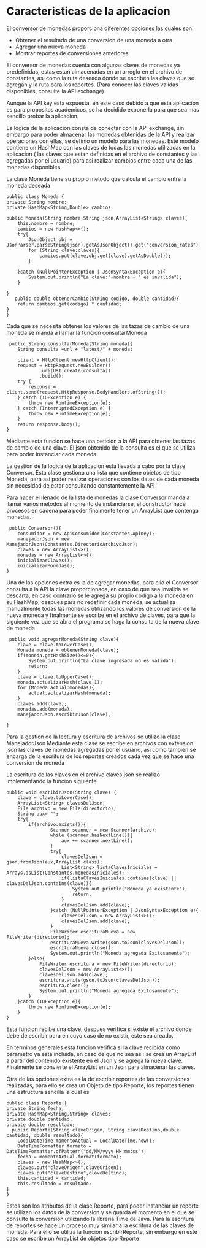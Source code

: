 # Caracteristicas de la aplicacion
El conversor de monedas proporciona diferentes opciones las cuales son:
* Obtener el resultado de una conversion de una moneda a otra
* Agregar una nueva moneda 
* Mostrar reportes de conversiones anteriores

El conversor de monedas cuenta con algunas claves de monedas ya predefinidas, estas estan almacenadas en un arreglo en el archivo de constantes, asi como la ruta deseada donde se escriben las claves que se agregan y la ruta para los reportes.
(Para conocer las claves validas disponibles, consulte la API exchange)

Aunque la API key esta expuesta, en este caso debido a que esta aplicacion es para propositos academicos, se ha decidido exponerla para que sea mas sencillo probar la aplicacion.

La logica de la aplicacion consta de conectar con la API exchange, sin embargo para poder almacenar las monedas obtenidas de la API y realizar operaciones con ellas, se definio un modelo para las monedas.
Este modelo contiene un HashMap con las claves de todas las monedas utilizadas en la aplicacion ( las claves que estan definidas en el archivo de constantes y las agregadas por el usuario)  para asi realizar cambios entre cada una de las monedas disponibles 

La clase Moneda tiene su propio metodo que calcula el cambio entre la moneda deseada

    public class Moneda {
    private String nombre;
    private HashMap<String,Double> cambios;

    public Moneda(String nombre,String json,ArrayList<String> claves){
        this.nombre = nombre;
        cambios = new HashMap<>();
        try{
            JsonObject obj = JsonParser.parseString(json).getAsJsonObject().get("conversion_rates").getAsJsonObject();
            for (String clave:claves){
                cambios.put(clave,obj.get(clave).getAsDouble());
            }

        }catch (NullPointerException | JsonSyntaxException e){
            System.out.println("La clave:"+nombre + " es invalida");
        }

    }
       public double obtenerCambio(String codigo, double cantidad){
        return cambios.get(codigo) * cantidad;
    }
    }



Cada que se necesita obtener los valores de las tazas de cambio de una moneda se manda a llamar la funcion consultarMoneda

     public String consultarMoneda(String moneda){
        String consulta =url + "latest/" + moneda;

        client = HttpClient.newHttpClient();
        request = HttpRequest.newBuilder()
                .uri(URI.create(consulta))
                .build();
        try {
            response = client.send(request,HttpResponse.BodyHandlers.ofString());
        } catch (IOException e) {
            throw new RuntimeException(e);
        } catch (InterruptedException e) {
            throw new RuntimeException(e);
        }
        return response.body();
    }
Mediante esta funcion se hace una peticion a la API para obtener las tazas de cambio de una clave. 
El json obtenido de la consulta es el que se utiliza para poder instanciar cada moneda.

La gestion de la logica de la aplicacion esta llevada a cabo por la clase Conversor.
Esta clase gestiona una lista que contiene objetos de tipo Moneda, para asi poder realizar operaciones con los datos de cada moneda sin necesidad de estar consultando constantemente la API

Para hacer el llenado de la lista de monedas la clase Conversor manda a llamar varios metodos al momento de instanciarse, el constructor hace procesos en cadena para poder finalmente tener un ArrayList que contenga monedas. 

     public Conversor(){
        consumidor = new ApiConsumidor(Constantes.ApiKey);
        manejadorJson = new ManejadorJson(Constantes.DirectorioArchivoJson);
        claves = new ArrayList<>();
        monedas = new ArrayList<>();
        inicializarClaves();
        inicializarMonedas();
    }

Una de las opciones extra es la de agregar monedas, para ello el Conversor consulta a la API la clave proporcionada, en caso de que sea invalida se descarta, en caso contrario se le agrega su propio codigo a la moneda en su HashMap, despues para no redefinir cada moneda, se actualiza manualmente todas las monedas utilizando los valores de conversion de la nueva moneda y finalmente se escribe en el archivo de claves, para que la siguiente vez que se abra el programa se haga la consulta de la nueva clave de moneda

     public void agregarMoneda(String clave){
        clave = clave.toLowerCase();
        Moneda moneda = obtenerMoneda(clave);
        if(moneda.getHashSize()<=0){
            System.out.println("La clave ingresada no es valida");
            return;
        }
        clave = clave.toUpperCase();
        moneda.actualizarHash(clave,1);
        for (Moneda actual:monedas){
            actual.actualizarHash(moneda);
        }
        claves.add(clave);
        monedas.add(moneda);
        manejadorJson.escribirJson(clave);

    }
Para la gestion de la lectura y escritura de archivos se utilizo la clase ManejadorJson
Mediante esta clase se escribe en archivos con extension json las claves de monedas agregadas por el usuario, asi como tambien se encarga de la escritura de los reportes creados cada vez que se hace una conversion de moneda

La escritura de las claves en el archivo claves.json se realizo implementando la funcion siguiente

    public void escribirJson(String clave) {
        clave = clave.toLowerCase();
        ArrayList<String> clavesDelJson;
        File archivo = new File(directorio);
        String aux= "";
        try{
            if(archivo.exists()){
                    Scanner scanner = new Scanner(archivo);
                    while (scanner.hasNextLine()){
                        aux += scanner.nextLine();
                    }
                    try{
                        clavesDelJson = gson.fromJson(aux,ArrayList.class);
                        List<String> listaClavesIniciales = Arrays.asList(Constantes.monedasIniciales);
                        if(listaClavesIniciales.contains(clave) || clavesDelJson.contains(clave)){
                            System.out.println("Moneda ya existente");
                            return;
                        }
                        clavesDelJson.add(clave);
                    }catch (NullPointerException | JsonSyntaxException e){
                        clavesDelJson = new ArrayList<>();
                        clavesDelJson.add(clave);
                    }
                    FileWriter escrituraNueva = new FileWriter(directorio);
                    escrituraNueva.write(gson.toJson(clavesDelJson));
                    escrituraNueva.close();
                    System.out.println("Moneda agregada Exitosamente");
            }else{
                FileWriter escritura = new FileWriter(directorio);
                clavesDelJson = new ArrayList<>();
                clavesDelJson.add(clave);
                escritura.write(gson.toJson(clavesDelJson));
                escritura.close();
                System.out.println("Moneda agregada Exitosamente");
            }
        }catch (IOException e){
            throw new RuntimeException(e);
        }
    }

Esta funcion recibe una clave, despues verifica si existe el archivo donde debe de escribir para en cuyo caso de no existir, este sea creado. 

En terminos generales esta funcion verifica si la clave recibida como parametro ya esta incluida, en caso de que no sea asi: se crea un ArrayList a partir del contenido existente en el Json y se agrega la nueva clave. Finalmente se convierte el ArrayList en un Json para almacenar las claves.

Otra de las opciones extra es la de escribir reportes de las conversiones realizadas, para ello se crea un Objeto de tipo Reporte, los reportes tienen una estructura sencilla la cual es

    public class Reporte {
    private String fecha;
    private HashMap<String,String> claves;
    private double cantidad;
    private double resultado;
      public Reporte(String claveOrigen, String claveDestino,double cantidad, double resultado){
        LocalDateTime momentoActual = LocalDateTime.now();
        DateTimeFormatter formato = DateTimeFormatter.ofPattern("dd/MM/yyyy HH:mm:ss");
        fecha = momentoActual.format(formato);
        claves = new HashMap<>();
        claves.put("claveOrigen",claveOrigen);
        claves.put("claveDestino",claveDestino);
        this.cantidad = cantidad;
        this.resultado = resultado;
    }
    }
    

Estos son los atributos de la clase Reporte, para poder instanciar un reporte se utilizan los datos de la conversion y se guarda el momento en el que se consulto la conversion utilizando la libreria Time de Java.
Para la escritura de reportes se hace un proceso muy similar a la escritura de las claves de moneda.  Para ello se utiliza la funcion escribirReporte, sin embargo en este caso se escribe un ArrayList de objetos tipo Reporte
